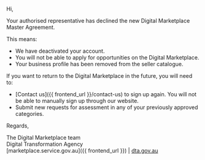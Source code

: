 Hi,  
  
Your authorised representative has declined the new Digital Marketplace Master Agreement.  
  
This means:  

* We have deactivated your account.  
* You will not be able to apply for opportunities on the Digital Marketplace.  
* Your business profile has been removed from the seller catalogue.  
  
If you want to return to the Digital Marketplace in the future, you will need to:  
  
* [Contact us]({{ frontend_url }}/contact-us) to sign up again. You will not be able to manually sign up through our website.  
* Submit new requests for assessment in any of your previously approved categories.  
  
Regards,  
  
The Digital Marketplace team  
Digital Transformation Agency  
[marketplace.service.gov.au]({{ frontend_url }}) | [dta.gov.au](https://dta.gov.au)  
